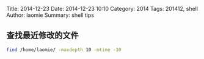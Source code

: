 Title: 2014-12-23
Date: 2014-12-23 10:10
Category: 2014
Tags: 201412, shell 
Author: laomie
Summary: shell tips

查找最近修改的文件
---------------------------------
```bash
find /home/laomie/ -maxdepth 10 -mtime -10
```
